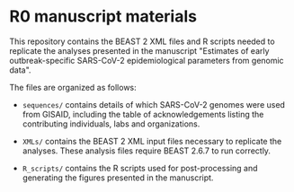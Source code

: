 # R0 manuscript materials

This repository contains the BEAST 2 XML files and R scripts needed to replicate the analyses presented in the manuscript "Estimates of early outbreak-specific SARS-CoV-2 epidemiological parameters from genomic data".

The files are organized as follows:

* `sequences/` contains details of which SARS-CoV-2 genomes were used from GISAID, including the table of acknowledgements listing the contributing individuals, labs and organizations.

* `XMLs/` contains the BEAST 2 XML input files necessary to replicate the analyses.  These analysis files require BEAST 2.6.7 to run correctly.

* `R_scripts/` contains the R scripts used for post-processing and generating the figures presented in the manuscript.

